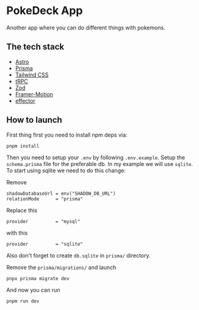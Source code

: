 # PokeDeck App 

Another app where you can do different things with pokemons.

## The tech stack

- [Astro](https://astro.build)
- [Prisma](https://prisma.io)
- [Tailwind CSS](https://tailwindcss.com)
- [tRPC](https://trpc.io)
- [Zod](https://zod.dev/)
- [Framer-Motion](https://www.framer.com/motion/)
- [effector](https://wwww.effector.dev)

## How to launch

First thing first you need to install npm deps via:

    pnpm install

Then you need to setup your `.env` by following `.env.example`.
Setup the `schema.prisma` file for the preferable db. In my example we will use `sqlite`.
To start using sqlite we need to do this change:

Remove

    shadowDatabaseUrl = env("SHADOW_DB_URL")
    relationMode      = "prisma"

Replace this

    provider          = "mysql"
with this

    provider          = "sqlite"

Also don't forget to create `db.sqlite` in `prisma/` directory.

Remove the `prisma/migrations/` and launch

    pnpx prisma migrate dev

And now you can run

    pnpm run dev

